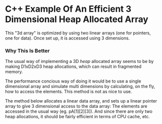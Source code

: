 # C++ Example Of An Efficient 3 Dimensional Heap Allocated Array
  This "3d array" is optimized by using two linear arrays (one for pointers, one for data).  Once set up, it is accessed using 3 dimensions.
  
### Why This Is Better
  The usual way of implementing a 3D *heap* allocated array seems to be by making D1xD2xD3 heap allocations, which can result in fragmented memory.
  
  The performance concious way of doing it would be to use a single dimensional array and simulate multi dimensions by calculating, on the fly, how to access the elements.  This method is not as nice to use.
  
  The method below allocates a linear data array, and sets up a linear pointer array to give 3 dimensional access to the data array:  The elements are accessed in the usual way (eg. pA[1][2][3]).  And since there are only two heap allocations, it should be fairly efficient in terms of CPU cache, etc.
